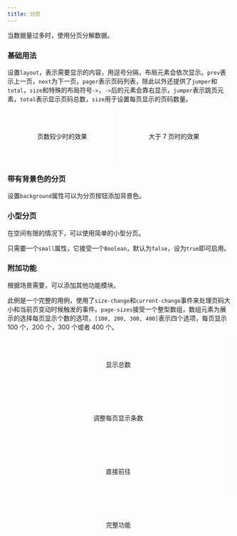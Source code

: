 ```yaml
---
title: 分页
---
```


<style lang="scss" scoped>
  .block {
    padding: 30px 0;
    text-align: center;
    border-right: solid 1px #EFF2F6;
    display: inline-block;
    width: 49%;
    box-sizing: border-box;
    &:last-child {
      border-right: none;
    }
  }
  .large-block {
    padding: 30px 0;
    text-align: center;
    border-right: solid 1px #EFF2F6;
    display: inline-block;
    width: 99%;
    box-sizing: border-box;
    &:last-child {
      border-right: none;
    }
  }
  .demonstration {
    display: block;
    margin: 20px;
  }
</style>

当数据量过多时，使用分页分解数据。

### 基础用法

设置`layout`，表示需要显示的内容，用逗号分隔，布局元素会依次显示。`prev`表示上一页，`next`为下一页，`pager`表示页码列表，除此以外还提供了`jumper`和`total`，`size`和特殊的布局符号`->`，`->`后的元素会靠右显示，`jumper`表示跳页元素，`total`表示显示页码总数，`size`用于设置每页显示的页码数量。

<demo-block>
<div class="block">
  <span class="demonstration">页数较少时的效果</span>
  <el-pagination
    layout="prev, pager, next"
    :total="50">
  </el-pagination>
</div>
<div class="block">
  <span class="demonstration">大于 7 页时的效果</span>
  <el-pagination
    layout="prev, pager, next"
    :total="1000">
  </el-pagination>
</div>
</demo-block>

### 带有背景色的分页

设置`background`属性可以为分页按钮添加背景色。

<demo-block>
<el-pagination
  background
  layout="prev, pager, next"
  :total="1000">
</el-pagination>
</demo-block>

### 小型分页

在空间有限的情况下，可以使用简单的小型分页。

只需要一个`small`属性，它接受一个`Boolean`，默认为`false`，设为`true`即可启用。

<demo-block>
<el-pagination
  small
  layout="prev, pager, next"
  :total="50">
</el-pagination>
</demo-block>

### 附加功能

根据场景需要，可以添加其他功能模块。

此例是一个完整的用例，使用了`size-change`和`current-change`事件来处理页码大小和当前页变动时候触发的事件。`page-sizes`接受一个整型数组，数组元素为展示的选择每页显示个数的选项，`[100, 200, 300, 400]`表示四个选项，每页显示 100 个，200 个，300 个或者 400 个。

<demo-block>
  <div class="large-block">
    <span class="demonstration">显示总数</span>
    <el-pagination
      @size-change="handleSizeChange"
      @current-change="handleCurrentChange"
      :current-page.sync="currentPage1"
      :page-size="100"
      layout="total, prev, pager, next"
      :total="1000">
    </el-pagination>
  </div>
  <div class="large-block">
    <span class="demonstration">调整每页显示条数</span>
    <el-pagination
      @size-change="handleSizeChange"
      @current-change="handleCurrentChange"
      :current-page.sync="currentPage2"
      :page-sizes="[100, 200, 300, 400]"
      :page-size="100"
      layout="sizes, prev, pager, next"
      :total="1000">
    </el-pagination>
  </div>
  <div class="large-block">
    <span class="demonstration">直接前往</span>
    <el-pagination
      @size-change="handleSizeChange"
      @current-change="handleCurrentChange"
      :current-page.sync="currentPage3"
      :page-size="100"
      layout="prev, pager, next, jumper"
      :total="1000">
    </el-pagination>
  </div>
  <div class="large-block">
    <span class="demonstration">完整功能</span>
    <el-pagination
      @size-change="handleSizeChange"
      @current-change="handleCurrentChange"
      :current-page="currentPage4"
      :page-sizes="[100, 200, 300, 400]"
      :page-size="100"
      layout="total, sizes, prev, pager, next, jumper"
      :total="400">
    </el-pagination>
  </div>
</demo-block>

<script>
  export default {
    methods: {
      handleSizeChange(val) {
        console.log(`每页 ${val} 条`);
      },
      handleCurrentChange(val) {
        console.log(`当前页: ${val}`);
      }
    },
    data() {
      return {
        currentPage1: 5,
        currentPage2: 5,
        currentPage3: 5,
        currentPage4: 4
      };
    },
  }
</script>
